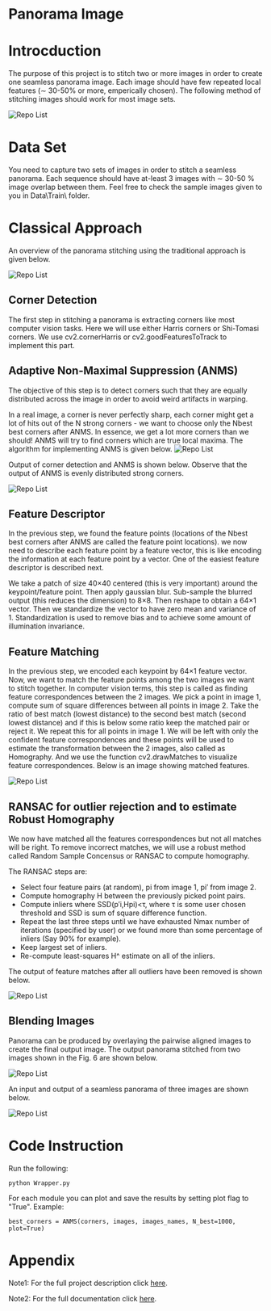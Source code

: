 # Panorama Image


# Introcduction

The purpose of this project is to stitch two or more images in order to create one seamless panorama image. Each image should have few repeated local features (∼ 30-50% or more, emperically chosen). The following method of stitching images should work for most image sets.

![Repo List](figures/head.png)

# Data Set

You need to capture two sets of images in order to stitch a seamless panorama. Each sequence should have at-least 3 images with ∼ 30-50 % image overlap between them. Feel free to check the sample images given to you in Data\Train\ folder.


# Classical Approach

An overview of the panorama stitching using the traditional approach is given below.

![Repo List](figures/over.png)

## Corner Detection

The first step in stitching a panorama is extracting corners like most computer vision tasks. Here we will use either Harris corners or Shi-Tomasi corners. We use cv2.cornerHarris or cv2.goodFeaturesToTrack to implement this part.

## Adaptive Non-Maximal Suppression (ANMS)
The objective of this step is to detect corners such that they are equally distributed across the image in order to avoid weird artifacts in warping.

In a real image, a corner is never perfectly sharp, each corner might get a lot of hits out of the N strong corners - we want to choose only the Nbest best corners after ANMS. In essence, we get a lot more corners than we should! ANMS will try to find corners which are true local maxima. The algorithm for implementing ANMS is given below.
![Repo List](figures/ANMS.png)


Output of corner detection and ANMS is shown below. Observe that the output of ANMS is evenly distributed strong corners.

![Repo List](figures/ANMSout.png)

## Feature Descriptor

In the previous step, we found the feature points (locations of the Nbest best corners after ANMS are called the feature point locations). we now need to describe each feature point by a feature vector, this is like encoding the information at each feature point by a vector. One of the easiest feature descriptor is described next.

We take a patch of size 40×40 centered (this is very important) around the keypoint/feature point. Then apply gaussian blur. Sub-sample the blurred output (this reduces the dimension) to 8×8. Then reshape to obtain a 64×1 vector. Then we standardize the vector to have zero mean and variance of 1. Standardization is used to remove bias and to achieve some amount of illumination invariance.

## Feature Matching

In the previous step, we encoded each keypoint by 64×1 feature vector. Now, we want to match the feature points among the two images we want to stitch together. In computer vision terms, this step is called as finding feature correspondences between the 2 images. We pick a point in image 1, compute sum of square differences between all points in image 2. Take the ratio of best match (lowest distance) to the second best match (second lowest distance) and if this is below some ratio keep the matched pair or reject it. We repeat this for all points in image 1. We will be left with only the confident feature correspondences and these points will be used to estimate the transformation between the 2 images, also called as Homography. And we use the function cv2.drawMatches to visualize feature correspondences. Below is an image showing matched features.

![Repo List](figures/match.png)

## RANSAC for outlier rejection and to estimate Robust Homography

We now have matched all the features correspondences but not all matches will be right. To remove incorrect matches, we will use a robust method called Random Sample Concensus or RANSAC to compute homography.

The RANSAC steps are:

- Select four feature pairs (at random), pi from image 1, pi′ from image 2.
- Compute homography H between the previously picked point pairs.
- Compute inliers where SSD(p′i,Hpi)<τ, where τ is some user chosen threshold and SSD is sum of square difference function.
- Repeat the last three steps until we have exhausted Nmax number of iterations (specified by user) or we found more than some percentage of inliers (Say 90% for example).
- Keep largest set of inliers.
- Re-compute least-squares H^ estimate on all of the inliers.

The output of feature matches after all outliers have been removed is shown below.

![Repo List](figures/fmatch.png)

## Blending Images

Panorama can be produced by overlaying the pairwise aligned images to create the final output image. The output panorama stitched from two images shown in the Fig. 6 are shown below.


![Repo List](figures/fp.png)


An input and output of a seamless panorama of three images are shown below.


![Repo List](figures/final.png)


# Code Instruction

Run the following:

```shell
python Wrapper.py
```
For each module you can plot and save the results by setting plot flag to "True". Example:


```shell
best_corners = ANMS(corners, images, images_names, N_best=1000, plot=True)
```

# Appendix

Note1: For the full project description click [here](https://cmsc733.github.io/2020/proj/p1/).

Note2: For the full documentation click [here](https://github.com/hsouri/ResNet-ResNeXt-DenseNet/blob/master/Report.pdf).

